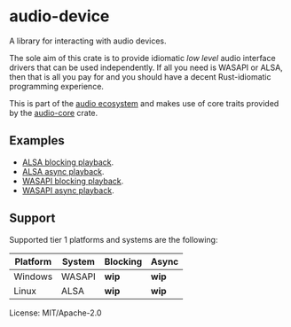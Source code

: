 # audio-device

A library for interacting with audio devices.

The sole aim of this crate is to provide idiomatic *low level* audio
interface drivers that can be used independently. If all you need is WASAPI
or ALSA, then that is all you pay for and you should have a decent
Rust-idiomatic programming experience.

This is part of the [audio ecosystem] and makes use of core traits provided
by the [audio-core] crate.

## Examples

* [ALSA blocking playback][alsa-blocking].
* [ALSA async playback][alsa-async].
* [WASAPI blocking playback][wasapi-blocking].
* [WASAPI async playback][wasapi-async].

## Support

Supported tier 1 platforms and systems are the following:

| Platform | System | Blocking | Async   |
|----------|--------|----------|---------|
| Windows  | WASAPI | **wip**  | **wip** |
| Linux    | ALSA   | **wip**  | **wip** |

[audio ecosystem]: https://docs.rs/audio
[alsa-blocking]: https://github.com/udoprog/audio/blob/main/audio-device/examples/alsa.rs
[alsa-async]: https://github.com/udoprog/audio/blob/main/audio-device/examples/alsa-async.rs
[audio-core]: https://docs.rs/audio-core
[wasapi-async]: https://github.com/udoprog/audio/blob/main/audio-device/examples/wasapi-async.rs
[wasapi-blocking]: https://github.com/udoprog/audio/blob/main/audio-device/examples/wasapi.rs

License: MIT/Apache-2.0
